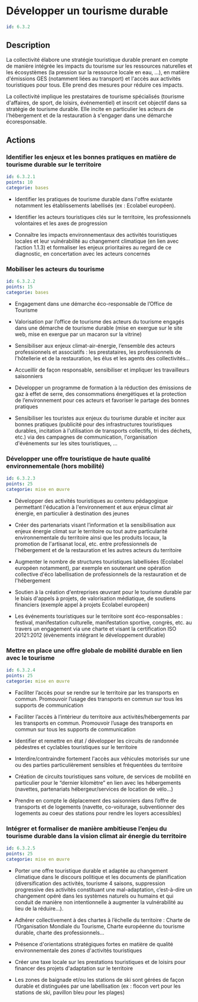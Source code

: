 # Développer un  tourisme durable
```yaml
id: 6.3.2
```
## Description
La collectivité élabore une stratégie touristique durable prenant en compte de manière intégrée les impacts du tourisme sur les ressources naturelles et les écosystèmes (la pression sur la ressource locale en eau, …), en matière d'émissions GES (notamment liées au transport) et l'accès aux activités touristiques pour tous. Elle prend des mesures pour réduire ces impacts. 

La collectivité implique les prestataires de tourisme spécialisés (tourisme d'affaires, de sport, de loisirs, événementiel) et inscrit cet objectif dans sa stratégie de tourisme durable. Elle incite en particulier les acteurs de l'hébergement et de la restauration à s'engager dans une démarche écoresponsable.



## Actions
### Identifier les enjeux et les bonnes pratiques en matière de tourisme durable sur le territoire
```yaml
id: 6.3.2.1
points: 10
categorie: bases
```
- Identifier les pratiques de tourisme durable dans l'offre existante notamment les établissements labellisés (ex : Ecolabel européen).

- Identifier les acteurs touristiques clés sur le territoire, les professionnels volontaires et les axes de progression

 - Connaître les impacts environnementaux des activités touristiques locales et leur vulnérabilité au changement climatique (en lien avec l’action 1.1.3) et formaliser les enjeux prioritaires au regard de ce diagnostic, en concertation avec les acteurs concernés 




### Mobiliser les acteurs du tourisme
```yaml
id: 6.3.2.2
points: 15
categorie: bases
```
- Engagement dans une démarche éco-responsable de l’Office de Tourisme

- Valorisation par l’office de tourisme des acteurs du tourisme engagés dans une démarche de tourisme durable (mise en exergue sur le site web, mise en exergue par un macaron sur la vitrine)

- Sensibiliser aux enjeux climat-air-énergie, l’ensemble des acteurs professionnels et associatifs : les prestataires, les professionnels de l'hôtellerie et de la restauration, les élus et les agents des collectivités…

- Accueillir de façon responsable, sensibiliser et impliquer les travailleurs saisonniers

- Développer un programme de formation à la réduction des émissions de gaz à effet de serre, des consommations énergétiques et la protection de l’environnement pour ces acteurs et favoriser le partage des bonnes pratiques 

- Sensibiliser les touristes aux enjeux du tourisme durable et inciter aux bonnes pratiques (publicité pour des infrastructures touristiques durables, incitation à l'utilisation de transports collectifs, tri des déchets, etc.) via des campagnes de communication, l'organisation d'événements sur les sites touristiques, ...






### Développer une offre touristique de haute qualité environnementale (hors mobilité)
```yaml
id: 6.3.2.3
points: 25
categorie: mise en œuvre
```
- Développer des activités touristiques au contenu pédagogique permettant l'éducation à l'environnement et aux enjeux climat air énergie, en particulier à destination des jeunes 

- Créer des partenariats visant l’information et la sensibilisation aux enjeux énergie climat sur le territoire ou tout autre particularité environnementale du territoire ainsi que les produits locaux, la promotion de l'artisanat local, etc. entre professionnels de l'hébergement et de la restauration et les autres acteurs du territoire 

- Augmenter le nombre de structures touristiques labellisées (Ecolabel européen notamment), par exemple en soutenant une opération collective d'éco labellisation de professionnels de la restauration et de l'hébergement

- Soutien à la création d'entreprises œuvrant pour le tourisme durable par le biais d'appels à projets, de valorisation médiatique, de soutiens financiers (exemple appel à projets Ecolabel européen)

- Les événements touristiques sur le territoire sont éco-responsables : festival, manifestation culturelle, manifestation sportive, congrès, etc. au travers un engagement via une charte et visant la certification ISO 20121:2012 (évènements intégrant le développement durable)




### Mettre en place une offre globale de mobilité durable en lien avec le tourisme
```yaml
id: 6.3.2.4
points: 25
categorie: mise en œuvre
```
- Faciliter l’accès pour se rendre sur le territoire par les transports en commun. Promouvoir l’usage des transports en commun sur tous les supports de communication

- Faciliter l’accès à l’intérieur du territoire aux activités/hébergements par les transports en commun. Promouvoir l’usage des transports en commun sur tous les supports de communication

- Identifier et remettre en état / développer les circuits de randonnée pédestres et cyclables touristiques sur le territoire

- Interdire/contraindre fortement l'accès aux véhicules motorisés sur une ou des parties particulièrement sensibles et fréquentées du territoire

- Création de circuits touristiques sans voiture, de services de mobilité en particulier pour le “dernier kilomètre” en lien avec les hébergements (navettes, partenariats hébergeur/services de location de vélo…)

- Prendre en compte le déplacement des saisonniers dans l’offre de transports et de logements (navette, co-voiturage, subventionner des logements au coeur des stations pour rendre les loyers accessibles)




### Intégrer et formaliser de manière ambitieuse l’enjeu du tourisme durable dans la vision climat air énergie du territoire
```yaml
id: 6.3.2.5
points: 25
categorie: mise en œuvre
```
- Porter une offre touristique durable et adaptée au changement climatique dans le discours politique et les documents de planification (diversification des activités, tourisme 4 saisons, suppression progressive des activités constituant une mal-adaptation, c’est-à-dire un changement opéré dans les systèmes naturels ou humains et qui conduit de manière non intentionnelle à augmenter la vulnérabilité au lieu de la réduire…).

- Adhérer collectivement à des chartes à l’échelle du territoire : Charte de l’Organisation Mondiale du Tourisme, Charte européenne du tourisme durable, charte des professionnels…

- Présence d'orientations stratégiques fortes en matière de qualité environnementale des zones d'activités touristiques

- Créer une taxe locale sur les prestations touristiques et de loisirs pour financer des projets d'adaptation sur le territoire

- Les zones de baignade et/ou les stations de ski sont gérées de façon durable et distinguées par une labellisation (ex : flocon vert pour les stations de ski, pavillon bleu pour les plages)






